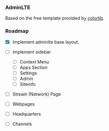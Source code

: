 ### AdminLTE 
Based on the free template provided by [colorlib](https://adminlte.io/).

### Roadmap
- [x] Implement adminlte base layout.
- [ ] Implement sidebar
  - [ ] Context Menu
  - [ ] Apps Section
  - [ ] Settings
  - [ ] Admin
  - [ ] Siteinfo
- [ ] Stream (Network) Page
- [ ] Webpages
- [ ] Headquarters
- [ ] Channels


